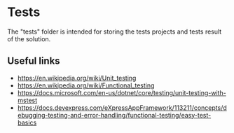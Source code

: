 # Tests

The "tests" folder is intended for storing the tests projects and tests result of the solution.

## Useful links
- https://en.wikipedia.org/wiki/Unit_testing
- https://en.wikipedia.org/wiki/Functional_testing
- https://docs.microsoft.com/en-us/dotnet/core/testing/unit-testing-with-mstest
- https://docs.devexpress.com/eXpressAppFramework/113211/concepts/debugging-testing-and-error-handling/functional-testing/easy-test-basics
